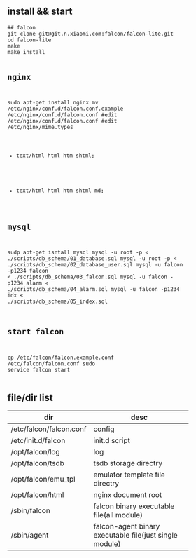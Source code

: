 <html lang="en">
<head>
<meta charset="utf-8">
<meta name="viewport" content="width=device-width, initial-scale=1">
<link rel="stylesheet" href="//cdnjs.cloudflare.com/ajax/libs/github-markdown-css/2.10.0/github-markdown.min.css">
<style>
	.markdown-body {
		box-sizing: border-box;
		min-width: 200px;
		max-width: 980px;
		margin: 0 auto;
		padding: 45px;
	}

	@media (max-width: 767px) {
		.markdown-body {
			padding: 15px;
		}
	}
</style> </head>
<body> <article class="markdown-body">

<h2>
<a id="user-content-install--start" class="anchor" href="#install--start" aria-hidden="true"><span aria-hidden="true" class="octicon octicon-link"></span></a>install &amp;&amp; start</h2>
<pre><code>## falcon
git clone git@git.n.xiaomi.com:falcon/falcon-lite.git
cd falcon-lite
make
make install

## nginx
sudo apt-get install nginx
mv /etc/nginx/conf.d/falcon.conf.example /etc/nginx/conf.d/falcon.conf
#edit /etc/nginx/conf.d/falcon.conf
#edit /etc/nginx/mime.types
  -    text/html                             html htm shtml;
  +    text/html                             html htm shtml md;

## mysql
sudp apt-get isntall mysql
mysql -u root -p &lt; ./scripts/db_schema/01_database.sql
mysql -u root -p &lt; ./scripts/db_schema/02_database_user.sql
mysql -u falcon -p1234 falcon &lt; ./scripts/db_schema/03_falcon.sql
mysql -u falcon -p1234 alarm &lt; ./scripts/db_schema/04_alarm.sql
mysql -u falcon -p1234 idx &lt; ./scripts/db_schema/05_index.sql

## start falcon
cp /etc/falcon/falcon.example.conf /etc/falcon/falcon.conf
sudo service falcon start
</code></pre>
<h2>
<a id="user-content-filedir-list" class="anchor" href="#filedir-list" aria-hidden="true"><span aria-hidden="true" class="octicon octicon-link"></span></a>file/dir list</h2>
<table>
<thead>
<tr>
<th>dir</th>
<th>desc</th>
</tr>
</thead>
<tbody>
<tr>
<td>/etc/falcon/falcon.conf</td>
<td>config</td>
</tr>
<tr>
<td>/etc/init.d/falcon</td>
<td>init.d script</td>
</tr>
<tr>
<td>/opt/falcon/log</td>
<td>log</td>
</tr>
<tr>
<td>/opt/falcon/tsdb</td>
<td>tsdb storage directry</td>
</tr>
<tr>
<td>/opt/falcon/emu_tpl</td>
<td>emulator template file directry</td>
</tr>
<tr>
<td>/opt/falcon/html</td>
<td>nginx document root</td>
</tr>
<tr>
<td>/sbin/falcon</td>
<td>falcon binary executable file(all module)</td>
</tr>
<tr>
<td>/sbin/agent</td>
<td>falcon-agent binary executable file(just single module)</td>
</tr>
</tbody>
</table>
</article></body>
